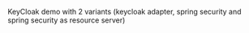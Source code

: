 KeyCloak demo with 2 variants (keycloak adapter, spring security and spring security as resource server)
